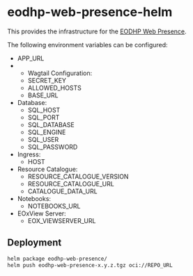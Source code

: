 # eodhp-web-presence-helm

This provides the infrastructure for the [EODHP Web Presence](https://github.com/UKEODHP/eodhp-web-presence).

The following environment variables can be configured:
- APP_URL
- - Wagtail Configuration:
  - SECRET_KEY
  - ALLOWED_HOSTS
  - BASE_URL
- Database:
  - SQL_HOST
  - SQL_PORT
  - SQL_DATABASE
  - SQL_ENGINE
  - SQL_USER
  - SQL_PASSWORD
- Ingress:
  - HOST
- Resource Catalogue:
  - RESOURCE_CATALOGUE_VERSION
  - RESOURCE_CATALOGUE_URL
  - CATALOGUE_DATA_URL
- Notebooks:
  - NOTEBOOKS_URL
- EOxView Server:
  - EOX_VIEWSERVER_URL

## Deployment
```bash
helm package eodhp-web-presence/
helm push eodhp-web-presence-x.y.z.tgz oci://REPO_URL
```
